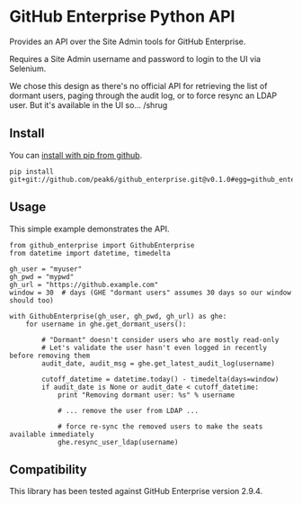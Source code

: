 # GitHub Enterprise Python API

Provides an API over the Site Admin tools for GitHub Enterprise.

Requires a Site Admin username and password to login to the UI via Selenium.

We chose this design as there's no official API for retrieving the list of dormant
users, paging through the audit log, or to force resync an LDAP user. But it's
available in the UI so... /shrug

## Install

You can [install with pip from github](https://pip.pypa.io/en/stable/reference/pip_install/#vcs-support).

    pip install git+git://github.com/peak6/github_enterprise.git@v0.1.0#egg=github_enterprise

## Usage

This simple example demonstrates the API.

    from github_enterprise import GithubEnterprise
    from datetime import datetime, timedelta
    
    gh_user = "myuser"
    gh_pwd = "mypwd"
    gh_url = "https://github.example.com"
    window = 30  # days (GHE "dormant users" assumes 30 days so our window should too)
    
    with GithubEnterprise(gh_user, gh_pwd, gh_url) as ghe:
        for username in ghe.get_dormant_users():
    
            # "Dormant" doesn't consider users who are mostly read-only
            # Let's validate the user hasn't even logged in recently before removing them
            audit_date, audit_msg = ghe.get_latest_audit_log(username)
    
            cutoff_datetime = datetime.today() - timedelta(days=window)
            if audit_date is None or audit_date < cutoff_datetime:
                print "Removing dormant user: %s" % username
    
                # ... remove the user from LDAP ...
    
                # force re-sync the removed users to make the seats available immediately
                ghe.resync_user_ldap(username)

## Compatibility

This library has been tested against GitHub Enterprise version 2.9.4.


